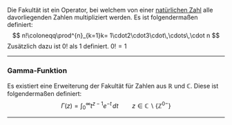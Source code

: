 Die Fakultät ist ein Operator, bei welchem von einer [natürlichen Zahl](Zahlensets) alle davorliegenden Zahlen multipliziert werden.
Es ist folgendermaßen definiert:
$$
n!\coloneqq\prod^{n}_{k=1}k= 1\cdot2\cdot3\cdot\,\cdots\,\cdot n
$$
Zusätzlich dazu ist $0!$ als $1$ definiert. $0!=1$

---
### Gamma-Funktion
Es existiert eine Erweiterung der Fakultät für Zahlen aus $\mathbb{R}$ und $\mathbb{C}$. Diese ist folgendermaßen definiert:
$$
\Gamma(z)=\int^{\infty}_{0}t^{z-1}e^{-t}\,dt\qquad z\in\mathbb{C}\backslash\{\mathbb{Z}^{0-}\}
$$

---